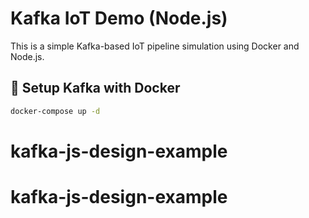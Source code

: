 # Kafka IoT Demo (Node.js)

This is a simple Kafka-based IoT pipeline simulation using Docker and Node.js.

## 🐳 Setup Kafka with Docker

```bash
docker-compose up -d
```
# kafka-js-design-example
# kafka-js-design-example
